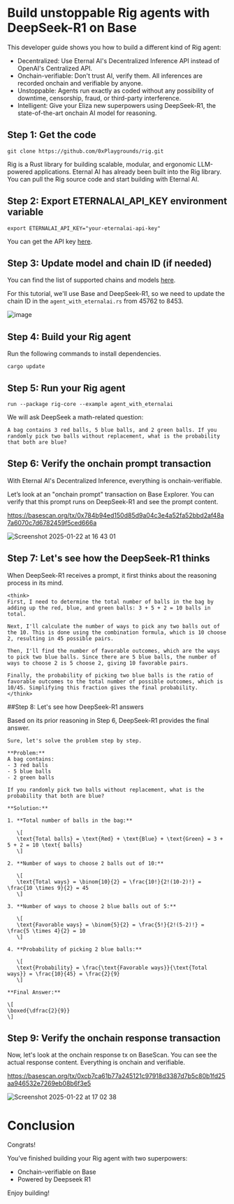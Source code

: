 # Build unstoppable Rig agents with DeepSeek-R1 on Base

This developer guide shows you how to build a different kind of Rig agent:

- Decentralized: Use Eternal AI's Decentralized Inference API instead of OpenAI's Centralized API.
- Onchain-verifiable: Don't trust AI, verify them. All inferences are recorded onchain and verifiable by anyone.
- Unstoppable: Agents run exactly as coded without any possibility of downtime, censorship, fraud, or third-party interference.
- Intelligent: Give your Eliza new superpowers using DeepSeek-R1, the state-of-the-art onchain AI model for reasoning.

## Step 1: Get the code
```
git clone https://github.com/0xPlaygrounds/rig.git
```

Rig is a Rust library for building scalable, modular, and ergonomic LLM-powered applications. Eternal AI has already been built into the Rig library. You can pull the Rig source code and start building with Eternal AI.

## Step 2: Export ETERNALAI_API_KEY environment variable
```
export ETERNALAI_API_KEY="your-eternalai-api-key"
```
You can get the API key [here](https://eternalai.org/api).

## Step 3: Update model and chain ID (if needed)

You can find the list of supported chains and models [here](https://docs.eternalai.org/eternal-ai/decentralized-inference-api/onchain-models).

For this tutorial, we'll use Base and DeepSeek-R1, so we need to update the chain ID in the `agent_with_eternalai.rs` from 45762 to 8453. 

![image](https://github.com/user-attachments/assets/da26890b-3dd0-479d-938d-0373b393993b)

## Step 4: Build your Rig agent

Run the following commands to install dependencies.
```
cargo update
```
## Step 5: Run your Rig agent
```
run --package rig-core --example agent_with_eternalai
```

We will ask DeepSeek a math-related question:
```
A bag contains 3 red balls, 5 blue balls, and 2 green balls. If you randomly pick two balls without replacement, what is the probability that both are blue?
```

## Step 6: Verify the onchain prompt transaction

With Eternal AI's Decentralized Inference, everything is onchain-verifiable.

Let’s look at an "onchain prompt" transaction on Base Explorer. You can verify that this prompt runs on DeepSeek-R1 and see the prompt content.

https://basescan.org/tx/0x784b94ed150d85d9a04c3e4a52fa52bbd2af48a7a6070c7d6782459f5ced666a

![Screenshot 2025-01-22 at 16 43 01](https://github.com/user-attachments/assets/28c248f1-c635-4539-8606-afa6ec805105)

## Step 7: Let's see how the DeepSeek-R1 thinks

When DeepSeek-R1 receives a prompt, it first thinks about the reasoning process in its mind.
```
<think>
First, I need to determine the total number of balls in the bag by adding up the red, blue, and green balls: 3 + 5 + 2 = 10 balls in total.

Next, I'll calculate the number of ways to pick any two balls out of the 10. This is done using the combination formula, which is 10 choose 2, resulting in 45 possible pairs.

Then, I'll find the number of favorable outcomes, which are the ways to pick two blue balls. Since there are 5 blue balls, the number of ways to choose 2 is 5 choose 2, giving 10 favorable pairs.

Finally, the probability of picking two blue balls is the ratio of favorable outcomes to the total number of possible outcomes, which is 10/45. Simplifying this fraction gives the final probability.
</think>
```
##Step 8: Let's see how DeepSeek-R1 answers

Based on its prior reasoning in Step 6, DeepSeek-R1 provides the final answer.
```
Sure, let's solve the problem step by step.

**Problem:**
A bag contains:
- 3 red balls
- 5 blue balls
- 2 green balls

If you randomly pick two balls without replacement, what is the probability that both are blue?

**Solution:**

1. **Total number of balls in the bag:**
   
   \[
   \text{Total balls} = \text{Red} + \text{Blue} + \text{Green} = 3 + 5 + 2 = 10 \text{ balls}
   \]

2. **Number of ways to choose 2 balls out of 10:**
   
   \[
   \text{Total ways} = \binom{10}{2} = \frac{10!}{2!(10-2)!} = \frac{10 \times 9}{2} = 45
   \]

3. **Number of ways to choose 2 blue balls out of 5:**
   
   \[
   \text{Favorable ways} = \binom{5}{2} = \frac{5!}{2!(5-2)!} = \frac{5 \times 4}{2} = 10
   \]

4. **Probability of picking 2 blue balls:**
   
   \[
   \text{Probability} = \frac{\text{Favorable ways}}{\text{Total ways}} = \frac{10}{45} = \frac{2}{9}
   \]

**Final Answer:**

\[
\boxed{\dfrac{2}{9}}
\]
```

## Step 9: Verify the onchain response transaction

Now, let's look at the onchain response tx on BaseScan. You can see the actual response content. Everything is onchain and verifiable.

https://basescan.org/tx/0xcb7ca61b77a245121c97918d3387d7b5c80b1fd25aa946532e7269eb08b6f3e5

![Screenshot 2025-01-22 at 17 02 38](https://github.com/user-attachments/assets/4d55cb96-39a7-40b0-b3cb-a44e65df00d8)

# Conclusion
Congrats!

You’ve finished building your Rig agent with two superpowers:

- Onchain-verifiable on Base
- Powered by Deepseek R1

Enjoy building!
